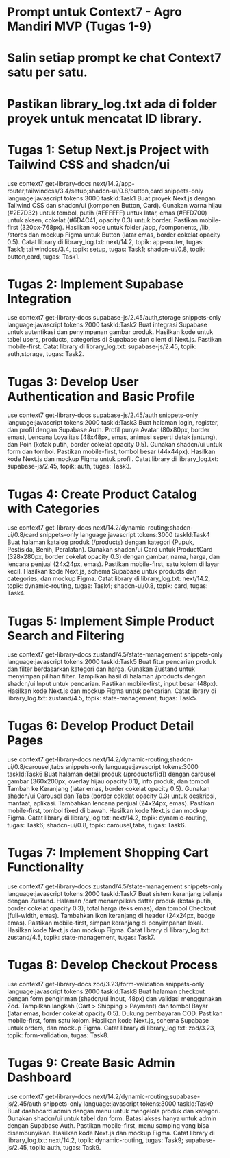 # Prompt untuk Context7 - Agro Mandiri MVP (Tugas 1-9)
# Salin setiap prompt ke chat Context7 satu per satu.
# Pastikan library_log.txt ada di folder proyek untuk mencatat ID library.

# Tugas 1: Setup Next.js Project with Tailwind CSS and shadcn/ui
use context7 get-library-docs next/14.2/app-router;tailwindcss/3.4/setup;shadcn-ui/0.8/button,card snippets-only language:javascript tokens:3000 taskId:Task1
Buat proyek Next.js dengan Tailwind CSS dan shadcn/ui (komponen Button, Card). Gunakan warna hijau (#2E7D32) untuk tombol, putih (#FFFFFF) untuk latar, emas (#FFD700) untuk aksen, cokelat (#6D4C41, opacity 0.3) untuk border. Pastikan mobile-first (320px-768px). Hasilkan kode untuk folder /app, /components, /lib, /stores dan mockup Figma untuk Button (latar emas, border cokelat opacity 0.5). Catat library di library_log.txt: next/14.2, topik: app-router, tugas: Task1; tailwindcss/3.4, topik: setup, tugas: Task1; shadcn-ui/0.8, topik: button,card, tugas: Task1.

# Tugas 2: Implement Supabase Integration
use context7 get-library-docs supabase-js/2.45/auth,storage snippets-only language:javascript tokens:2000 taskId:Task2
Buat integrasi Supabase untuk autentikasi dan penyimpanan gambar produk. Hasilkan kode untuk tabel users, products, categories di Supabase dan client di Next.js. Pastikan mobile-first. Catat library di library_log.txt: supabase-js/2.45, topik: auth,storage, tugas: Task2.

# Tugas 3: Develop User Authentication and Basic Profile
use context7 get-library-docs supabase-js/2.45/auth snippets-only language:javascript tokens:2000 taskId:Task3
Buat halaman login, register, dan profil dengan Supabase Auth. Profil punya Avatar (80x80px, border emas), Lencana Loyalitas (48x48px, emas, animasi seperti detak jantung), dan Poin (kotak putih, border cokelat opacity 0.5). Gunakan shadcn/ui untuk form dan tombol. Pastikan mobile-first, tombol besar (44x44px). Hasilkan kode Next.js dan mockup Figma untuk profil. Catat library di library_log.txt: supabase-js/2.45, topik: auth, tugas: Task3.

# Tugas 4: Create Product Catalog with Categories
use context7 get-library-docs next/14.2/dynamic-routing;shadcn-ui/0.8/card snippets-only language:javascript tokens:3000 taskId:Task4
Buat halaman katalog produk (/products) dengan kategori (Pupuk, Pestisida, Benih, Peralatan). Gunakan shadcn/ui Card untuk ProductCard (328x280px, border cokelat opacity 0.3) dengan gambar, nama, harga, dan lencana penjual (24x24px, emas). Pastikan mobile-first, satu kolom di layar kecil. Hasilkan kode Next.js, schema Supabase untuk products dan categories, dan mockup Figma. Catat library di library_log.txt: next/14.2, topik: dynamic-routing, tugas: Task4; shadcn-ui/0.8, topik: card, tugas: Task4.

# Tugas 5: Implement Simple Product Search and Filtering
use context7 get-library-docs zustand/4.5/state-management snippets-only language:javascript tokens:2000 taskId:Task5
Buat fitur pencarian produk dan filter berdasarkan kategori dan harga. Gunakan Zustand untuk menyimpan pilihan filter. Tampilkan hasil di halaman /products dengan shadcn/ui Input untuk pencarian. Pastikan mobile-first, input besar (48px). Hasilkan kode Next.js dan mockup Figma untuk pencarian. Catat library di library_log.txt: zustand/4.5, topik: state-management, tugas: Task5.

# Tugas 6: Develop Product Detail Pages
use context7 get-library-docs next/14.2/dynamic-routing;shadcn-ui/0.8/carousel,tabs snippets-only language:javascript tokens:3000 taskId:Task6
Buat halaman detail produk (/products/[id]) dengan carousel gambar (360x200px, overlay hijau opacity 0.1), info produk, dan tombol Tambah ke Keranjang (latar emas, border cokelat opacity 0.5). Gunakan shadcn/ui Carousel dan Tabs (border cokelat opacity 0.3) untuk deskripsi, manfaat, aplikasi. Tambahkan lencana penjual (24x24px, emas). Pastikan mobile-first, tombol fixed di bawah. Hasilkan kode Next.js dan mockup Figma. Catat library di library_log.txt: next/14.2, topik: dynamic-routing, tugas: Task6; shadcn-ui/0.8, topik: carousel,tabs, tugas: Task6.

# Tugas 7: Implement Shopping Cart Functionality
use context7 get-library-docs zustand/4.5/state-management snippets-only language:javascript tokens:2000 taskId:Task7
Buat sistem keranjang belanja dengan Zustand. Halaman /cart menampilkan daftar produk (kotak putih, border cokelat opacity 0.3), total harga (teks emas), dan tombol Checkout (full-width, emas). Tambahkan ikon keranjang di header (24x24px, badge emas). Pastikan mobile-first, simpan keranjang di penyimpanan lokal. Hasilkan kode Next.js dan mockup Figma. Catat library di library_log.txt: zustand/4.5, topik: state-management, tugas: Task7.

# Tugas 8: Develop Checkout Process
use context7 get-library-docs zod/3.23/form-validation snippets-only language:javascript tokens:2000 taskId:Task8
Buat halaman checkout dengan form pengiriman (shadcn/ui Input, 48px) dan validasi menggunakan Zod. Tampilkan langkah (Cart > Shipping > Payment) dan tombol Bayar (latar emas, border cokelat opacity 0.5). Dukung pembayaran COD. Pastikan mobile-first, form satu kolom. Hasilkan kode Next.js, schema Supabase untuk orders, dan mockup Figma. Catat library di library_log.txt: zod/3.23, topik: form-validation, tugas: Task8.

# Tugas 9: Create Basic Admin Dashboard
use context7 get-library-docs next/14.2/dynamic-routing;supabase-js/2.45/auth snippets-only language:javascript tokens:3000 taskId:Task9
Buat dashboard admin dengan menu untuk mengelola produk dan kategori. Gunakan shadcn/ui untuk tabel dan form. Batasi akses hanya untuk admin dengan Supabase Auth. Pastikan mobile-first, menu samping yang bisa disembunyikan. Hasilkan kode Next.js dan mockup Figma. Catat library di library_log.txt: next/14.2, topik: dynamic-routing, tugas: Task9; supabase-js/2.45, topik: auth, tugas: Task9.